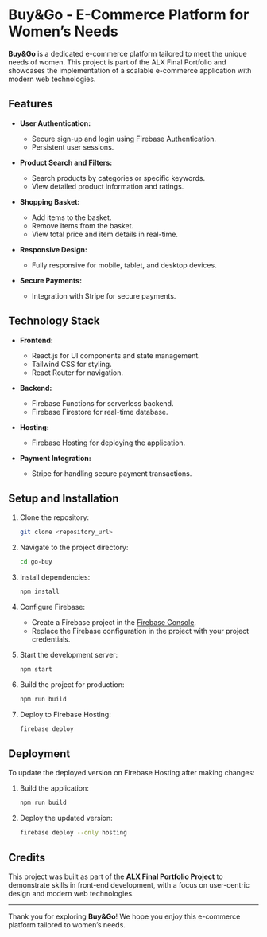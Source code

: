 # Buy&Go - E-Commerce Platform for Women’s Needs

**Buy&Go** is a dedicated e-commerce platform tailored to meet the unique needs of women. This project is part of the ALX Final Portfolio and showcases the implementation of a scalable e-commerce application with modern web technologies.

## Features

- **User Authentication:**

  - Secure sign-up and login using Firebase Authentication.
  - Persistent user sessions.

- **Product Search and Filters:**

  - Search products by categories or specific keywords.
  - View detailed product information and ratings.

- **Shopping Basket:**

  - Add items to the basket.
  - Remove items from the basket.
  - View total price and item details in real-time.

- **Responsive Design:**

  - Fully responsive for mobile, tablet, and desktop devices.

- **Secure Payments:**

  - Integration with Stripe for secure payments.

## Technology Stack

- **Frontend:**

  - React.js for UI components and state management.
  - Tailwind CSS for styling.
  - React Router for navigation.

- **Backend:**

  - Firebase Functions for serverless backend.
  - Firebase Firestore for real-time database.

- **Hosting:**

  - Firebase Hosting for deploying the application.

- **Payment Integration:**

  - Stripe for handling secure payment transactions.

## Setup and Installation

1. Clone the repository:

   ```bash
   git clone <repository_url>
   ```

2. Navigate to the project directory:

   ```bash
   cd go-buy
   ```

3. Install dependencies:

   ```bash
   npm install
   ```

4. Configure Firebase:

   - Create a Firebase project in the [Firebase Console](https://console.firebase.google.com/).
   - Replace the Firebase configuration in the project with your project credentials.

5. Start the development server:

   ```bash
   npm start
   ```

6. Build the project for production:

   ```bash
   npm run build
   ```

7. Deploy to Firebase Hosting:

   ```bash
   firebase deploy
   ```
   

## Deployment

To update the deployed version on Firebase Hosting after making changes:

1. Build the application:

   ```bash
   npm run build
   ```

2. Deploy the updated version:

   ```bash
   firebase deploy --only hosting
   ```

## Credits

This project was built as part of the **ALX Final Portfolio Project** to demonstrate skills in front-end development, with a focus on user-centric design and modern web technologies.


---

Thank you for exploring **Buy&Go**! We hope you enjoy this e-commerce platform tailored to women’s needs.

